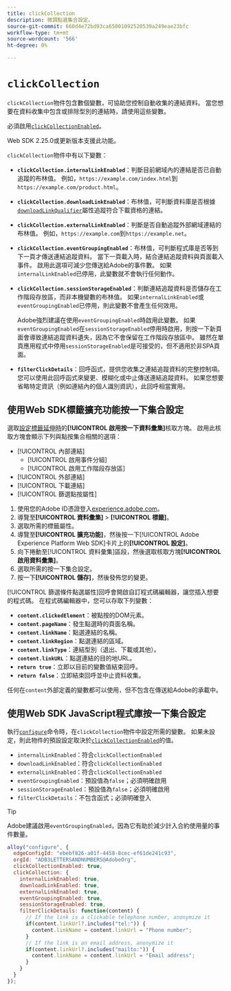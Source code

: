 ```yaml
---
title: clickCollection
description: 微調點選集合設定。
source-git-commit: 660d4e72bd93ca65001092520539a249eae23bfc
workflow-type: tm+mt
source-wordcount: '566'
ht-degree: 0%

---
```



# `clickCollection`

`clickCollection`物件包含數個變數，可協助您控制自動收集的連結資料。 當您想要在資料收集中包含或排除型別的連結時，請使用這些變數。

必須啟用[`clickCollectionEnabled`](clickcollectionenabled.md)。

Web SDK 2.25.0或更新版本支援此功能。

`clickCollection`物件中有以下變數：

* **`clickCollection.internalLinkEnabled`**：判斷目前網域內的連結是否已自動追蹤的布林值。 例如，`https://example.com/index.html`到`https://example.com/product.html`。
* **`clickCollection.downloadLinkEnabled`**：布林值，可判斷資料庫是否根據[`downloadLinkQualifier`](downloadlinkqualifier.md)屬性追蹤符合下載資格的連結。
* **`clickCollection.externalLinkEnabled`**：判斷是否自動追蹤外部網域連結的布林值。 例如，`https://example.com`到`https://example.net`。
* **`clickCollection.eventGroupingEnabled`**：布林值，可判斷程式庫是否等到下一頁才傳送連結追蹤資料。 當下一頁載入時，結合連結追蹤資料與頁面載入事件。 啟用此選項可減少您傳送給Adobe的事件數。 如果`internalLinkEnabled`已停用，此變數就不會執行任何動作。
* **`clickCollection.sessionStorageEnabled`**：判斷連結追蹤資料是否儲存在工作階段存放區，而非本機變數的布林值。 如果`internalLinkEnabled`或`eventGroupingEnabled`已停用，則此變數不會產生任何效用。

  Adobe強烈建議在使用`eventGroupingEnabled`時啟用此變數。 如果`eventGroupingEnabled`在`sessionStorageEnabled`停用時啟用，則按一下新頁面會導致連結追蹤資料遺失，因為它不會保留在工作階段存放區中。 雖然在單頁應用程式中停用`sessionStorageEnabled`是可接受的，但不適用於非SPA頁面。
* **`filterClickDetails`**：回呼函式，提供您收集之連結追蹤資料的完整控制項。 您可以使用此回呼函式來變更、模糊化或中止傳送連結追蹤資料。 如果您想要省略特定資訊（例如連結內的個人識別資訊），此回呼相當實用。

## 使用Web SDK標籤擴充功能按一下集合設定

選取[設定標籤延伸時](/help/tags/extensions/client/web-sdk/web-sdk-extension-configuration.md)的&#x200B;**[!UICONTROL 啟用按一下資料彙集]**&#x200B;核取方塊。 啟用此核取方塊會顯示下列與點按集合相關的選項：

* [!UICONTROL 內部連結]
   * [!UICONTROL 啟用事件分組]
   * [!UICONTROL 啟用工作階段存放區]
* [!UICONTROL 外部連結]
* [!UICONTROL 下載連結]
* [!UICONTROL 篩選點按屬性]

1. 使用您的Adobe ID憑證登入[experience.adobe.com](https://experience.adobe.com)。
1. 導覽至&#x200B;**[!UICONTROL 資料彙集]** > **[!UICONTROL 標籤]**。
1. 選取所需的標籤屬性。
1. 導覽至&#x200B;**[!UICONTROL 擴充功能]**，然後按一下[!UICONTROL Adobe Experience Platform Web SDK]卡片上的&#x200B;**[!UICONTROL 設定]**。
1. 向下捲動至[!UICONTROL 資料彙集]區段，然後選取核取方塊&#x200B;**[!UICONTROL 啟用資料彙集]**。
1. 選取所需的按一下集合設定。
1. 按一下&#x200B;**[!UICONTROL 儲存]**，然後發佈您的變更。

[!UICONTROL 篩選條件點選屬性]回呼會開啟自訂程式碼編輯器，讓您插入想要的程式碼。 在程式碼編輯器中，您可以存取下列變數：

* **`content.clickedElement`**：被點按的DOM元素。
* **`content.pageName`**：發生點選時的頁面名稱。
* **`content.linkName`**：點選連結的名稱。
* **`content.linkRegion`**：點選連結的區域。
* **`content.linkType`**：連結型別（退出、下載或其他）。
* **`content.linkURL`**：點選連結的目的地URL。
* **`return true`**：立即以目前的變數值結束回呼。
* **`return false`**：立即結束回呼並中止資料收集。

任何在`content`外部定義的變數都可以使用，但不包含在傳送給Adobe的承載中。

## 使用Web SDK JavaScript程式庫按一下集合設定

執行[`configure`](overview.md)命令時，在`clickCollection`物件中設定所需的變數。 如果未設定，則此物件的預設設定取決於[`clickCollectionEnabled`](clickcollectionenabled.md)的值。

* `internalLinkEnabled`：符合`clickCollectionEnabled`
* `downloadLinkEnabled`：符合`clickCollectionEnabled`
* `externalLinkEnabled`：符合`clickCollectionEnabled`
* `eventGroupingEnabled`：預設值為`false`；必須明確啟用
* `sessionStorageEnabled`：預設值為`false`；必須明確啟用
* `filterClickDetails`：不包含函式；必須明確登入

>[!TIP]
>Adobe建議啟用`eventGroupingEnabled`，因為它有助於減少計入合約使用量的事件數量。

```js
alloy("configure", {
  edgeConfigId: "ebebf826-a01f-4458-8cec-ef61de241c93",
  orgId: "ADB3LETTERSANDNUMBERS@AdobeOrg",
  clickCollectionEnabled: true,
  clickCollection: {
    internalLinkEnabled: true,
    downloadLinkEnabled: true,
    externalLinkEnabled: true,
    eventGroupingEnabled: true,
    sessionStorageEnabled: true,
    filterClickDetails: function(content) {
      // If the link is a clickable telephone number, anonymize it
      if(content.linkUrl?.includes("tel:")) {
        content.linkName = content.linkUrl = "Phone number";
      }
      // If the link is an email address, anonymize it
      if(content.linkUrl?.includes("mailto:")) {
        content.linkName = content.linkUrl = "Email address";
      }
    }
  }
});
```
